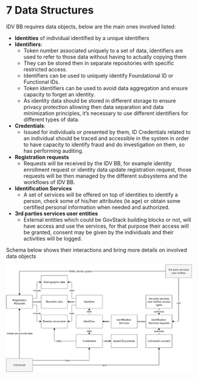 # 7  Data Structures

IDV BB requires data objects, below are the main ones involved listed:

* **Identities** of individual identified by a unique identifiers
* **Identifiers**:&#x20;
  * Token number associated uniquely to a set of data, identifiers are used to refer to those data without having to actually copying them
  * They can be stored then in separate repositories with specific restricted access.
  * Identifiers can be used to uniquely identify Foundational ID or Functional IDs.
  * Token identifiers can be used to avoid data aggregation and ensure capacity to forget an identity.
  * As identity data should be stored in different storage to ensure privacy protection allowing then data separation and data minimization principles, it’s necessary to use different identifiers for different types of data.
* **Credentials**:
  * Issued for individuals or presented by them, ID Credentials related to an individual should be traced and accessible in the system in order to have capacity to identify fraud and do investigation on them, so has performing auditing.
* **Registration requests**
  * Requests will be received by the IDV BB, for example identity enrollment request or identity data update registration request, those requests will be then managed by the different subsystems and the workflows of IDV BB.
* **Identification Services**
  * A set of services will be offered on top of identities to identify a person, check some of his/her attributes (ie age) or obtain some certified personal information when needed and authorized.
* **3rd parties services user entities**
  * External entities which could be GovStack building blocks or not, will have access and use the services, for that purpose their access will be granted, consent may be given by the individuals and their activities will be logged.

Schema below shows their interactions and bring more details on involved data objects

![](../../.gitbook/assets/image4.png)
